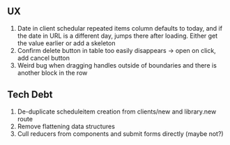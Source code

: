 ## UX

1. Date in client schedular repeated items column defaults to today, and if the date in URL is a different day, jumps
   there after loading. Either get the value earlier or add a skeleton
2. Confirm delete button in table too easily disappears -> open on click, add cancel button
3. Weird bug when dragging handles outside of boundaries and there is another block in the row

## Tech Debt

1. De-duplicate scheduleitem creation from clients/new and library.new route
2. Remove flattening data structures
3. Cull reducers from components and submit forms directly (maybe not?)
